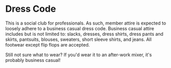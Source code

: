# Dress Code

This is a social club for professionals. As such, member attire is expected to loosely adhere to a business casual dress code. Business casual attire includes but is not limited to: slacks, dresses, dress shirts, dress pants and skirts, pantsuits, blouses, sweaters, short sleeve shirts, and jeans. All footwear except flip flops are accepted.

Still not sure what to wear? If you'd wear it to an after-work mixer, it's probably business casual!
